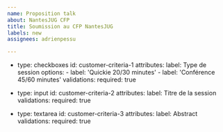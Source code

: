 ```yaml
---
name: Proposition talk
about: NantesJUG CFP
title: Soumission au CFP NantesJUG
labels: new
assignees: adrienpessu

---
```



- type: checkboxes
  id: customer-criteria-1
  attributes:
    label: Type de session
    options:
      - label: 'Quickie 20/30 minutes'
      - label: 'Conférence 45/60 minutes'
  validations:
    required: true

- type: input
  id: customer-criteria-2
  attributes:
    label: Titre de la session
  validations:
    required: true

- type: textarea
  id: customer-criteria-3
  attributes:
    label: Abstract
  validations:
    required: true
